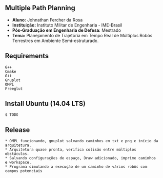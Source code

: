 Multiple Path Planning
----------------------

* **Aluno:** Johnathan Fercher da Rosa
* **Instituição:** Instituto Militar de Engenharia - IME-Brasil
* **Pós-Graduação em Engenharia de Defesa:** Mestrado 
* **Tema:** Planejamento de Trajetória em Tempo Real de Múltiplos Robôs Terrestres em Ambiente Semi-estruturado.

Requirements
------------

```
G++
Cmake
Git
Gnuplot
OMPL
Freeglut
```

**Install** Ubuntu (14.04 LTS)
------------------------------
```
$ TODO
```

Release
-------

```
* OMPL funcionando, gnuplot salvando caminhos em txt e png e início da arquitetura.
* Arquitetura quase pronta, verifica colisão entre múltiplos obstáculos.
* Salvando configurações de espaço, Draw adicionado, imprime caminhos e workspace.
* Programa simulando a execução de um caminho de vários robôs com campos potenciais
```